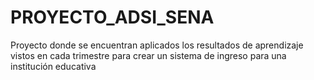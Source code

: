 # PROYECTO_ADSI_SENA
Proyecto donde se encuentran aplicados los resultados de aprendizaje vistos en cada trimestre para crear un sistema de ingreso para una institución educativa

